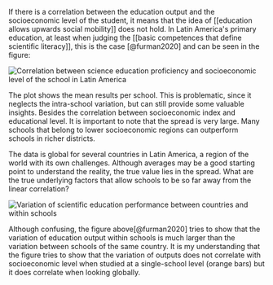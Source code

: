 If there is a correlation between the education output and the socioeconomic level of the student, it means that the idea of [[education allows upwards social mobility]] does not hold. In Latin America's primary education, at least when judging the [[basic competences that define scientific literacy]], this is the case [@furman2020] and can be seen in the figure:

![Correlation between science education proficiency and socioeconomic level of the school in Latin America](/images/correlation_education_socieconomic_level.png)

The plot shows the mean results per school. This is problematic, since it neglects the intra-school variation, but can still provide some valuable insights. Besides the correlation between socioeconomic index and educational level. It is important to note that the spread is very large. Many schools that belong to lower socioeconomic regions can outperform schools in richer districts. 

The data is global for several countries in Latin America, a region of the world with its own challenges. Although averages may be a good starting point to understand the reality, the true value lies in the spread. What are the true underlying factors that allow schools to be so far away from the linear correlation? 

![Variation of scientific education performance between countries and within schools](/images/schools_output_variation.png)

Although confusing, the figure above[@furman2020] tries to show that the variation of education output within schools is much larger than the variation between schools of the same country. It is my understanding that the figure tries to show that the variation of outputs does not correlate with socioeconomic level when studied at a single-school level (orange bars) but it does correlate when looking globally.

